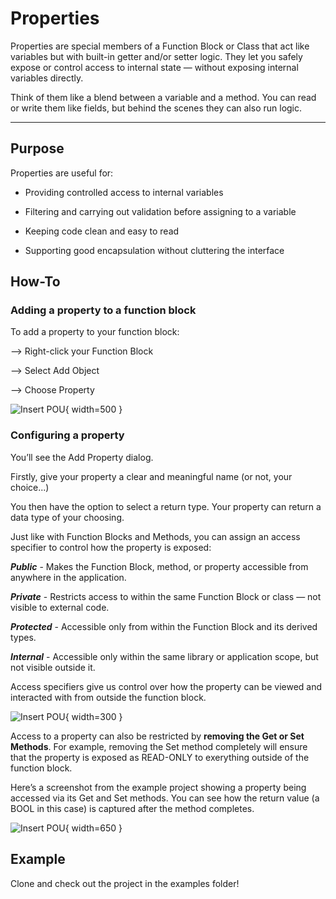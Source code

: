# Properties

Properties are special members of a Function Block or Class that act like variables but with built-in getter and/or setter logic. They let you safely expose or control access to internal state — without exposing internal variables directly.

Think of them like a blend between a variable and a method. You can read or write them like fields, but behind the scenes they can also run logic.

---

## Purpose

Properties are useful for:

- Providing controlled access to internal variables

- Filtering and carrying out validation before assigning to a variable

- Keeping code clean and easy to read

- Supporting good encapsulation without cluttering the interface

## How-To

### Adding a property to a function block
To add a property to your function block:

--> Right-click your Function Block

--> Select Add Object

--> Choose Property

![Insert POU](/ooip-tutorial-library/private/private/images/Properties/add-property.png){ width=500 }


### Configuring a property

You’ll see the Add Property dialog.

Firstly, give your property a clear and meaningful name (or not, your choice...)

You then have the option to select a return type. Your property can return a data type of your choosing.

Just like with Function Blocks and Methods, you can assign an access specifier to control how the property is exposed:

***Public*** - Makes the Function Block, method, or property accessible from anywhere in the application.

***Private*** - Restricts access to within the same Function Block or class — not visible to external code.

***Protected*** - Accessible only from within the Function Block and its derived types.

***Internal*** - Accessible only within the same library or application scope, but not visible outside it.

Access specifiers give us control over how the property can be viewed and interacted with from outside the function block.


![Insert POU](/ooip-tutorial-library/private/private/images/Properties/configure.png){ width=300 }

Access to a property can also be restricted by **removing the Get or Set Methods**. For example, removing the Set method completely will ensure that the property is exposed as READ-ONLY to exerything outside of the function block.


Here’s a screenshot from the example project showing a property being accessed via its Get and Set methods. You can see how the return value (a BOOL in this case) is captured after the method completes.

![Insert POU](/ooip-tutorial-library/private/private/images/Properties/using-properties.png){ width=650 }


## Example

Clone and check out the project in the examples folder!